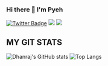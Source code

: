 ### Hi there 👋 I'm Pyeh

[![Twitter Badge](https://img.shields.io/badge/-codingpotter-blue?style=plastic-square&logo=twitter&logoColor=white&link=https://www.twitter.com/codingpotter)](https://www.twitter.com/DevPyeh)
<a href="https://Pyeh.github.io/myportfolio/"><img src="https://img.shields.io/badge/MyPortfolio-blueviolet.svg"/></a>
<a href="https://Pyeh.github.io/myresume/"><img src="https://img.shields.io/badge/MyResume-red.svg"/></a>

## MY GIT STATS
![Dhanraj's GitHub stats](https://github-readme-stats.vercel.app/api?username=Pyeh&bg_color=30,e96443,904e95&title_color=fff&text_color=fff)
![Top Langs](https://github-readme-stats.vercel.app/api/top-langs/?username=Pyeh&hide=TeX&layout=compact&bg_color=30,e96443,904e95&title_color=fff&text_color=fff)
